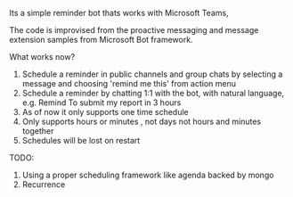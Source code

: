 Its a simple reminder bot thats works with Microsoft Teams,

The code is improvised from the proactive messaging and message extension samples from Microsoft Bot framework.

What works now?

1. Schedule a reminder in public channels and group chats by selecting a message and choosing 'remind me this' from action menu
2. Schedule a reminder by chatting 1:1 with the bot, with natural language,
   e.g. Remind To submit my report in 3 hours
3. As of now it only supports one time schedule
4. Only supports hours or minutes , not days not hours and minutes together
5. Schedules will be lost on restart


TODO:
1. Using a proper scheduling framework like agenda backed by mongo
2. Recurrence




